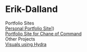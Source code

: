 # Erik-Dalland
Portfolio Sites
<br>
[Personal Portfolio Site](https://eldalland.github.io/Portfolio_Site_2024/)])
<br>
[Portfolio Site for Chane of Command](https://chaneofcommand.com)
<br>
Other Projects
<br>
[Visuals using Hydra](https://www.youtube.com/watch?v=9WClqQrrZvo&ab_channel=ErikDalland)
<br>
